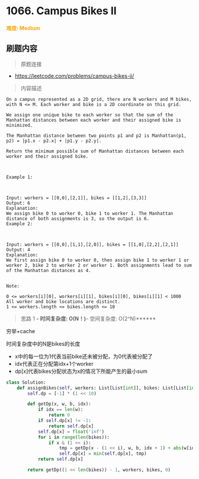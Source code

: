 # 1066. Campus Bikes II

**<font color=orange>难度: Medium</font>**

## 刷题内容

> 原题连接

* https://leetcode.com/problems/campus-bikes-ii/

> 内容描述

```
On a campus represented as a 2D grid, there are N workers and M bikes, with N <= M. Each worker and bike is a 2D coordinate on this grid.

We assign one unique bike to each worker so that the sum of the Manhattan distances between each worker and their assigned bike is minimized.

The Manhattan distance between two points p1 and p2 is Manhattan(p1, p2) = |p1.x - p2.x| + |p1.y - p2.y|.

Return the minimum possible sum of Manhattan distances between each worker and their assigned bike.

 

Example 1:



Input: workers = [[0,0],[2,1]], bikes = [[1,2],[3,3]]
Output: 6
Explanation: 
We assign bike 0 to worker 0, bike 1 to worker 1. The Manhattan distance of both assignments is 3, so the output is 6.
Example 2:



Input: workers = [[0,0],[1,1],[2,0]], bikes = [[1,0],[2,2],[2,1]]
Output: 4
Explanation: 
We first assign bike 0 to worker 0, then assign bike 1 to worker 1 or worker 2, bike 2 to worker 2 or worker 1. Both assignments lead to sum of the Manhattan distances as 4.
 

Note:

0 <= workers[i][0], workers[i][1], bikes[i][0], bikes[i][1] < 1000
All worker and bike locations are distinct.
1 <= workers.length <= bikes.length <= 10
```

> 思路 1
******- 时间复杂度: O(N！)******- 空间复杂度: O(2^N)******

穷举+cache

时间复杂度中的N是bikes的长度

- x中的每一位为1代表当前bike还未被分配，为0代表被分配了
- idx代表正在分配第idx+1个worker
- dp[x]代表bikes分配状态为x的情况下所能产生的最小sum

```python
class Solution:
    def assignBikes(self, workers: List[List[int]], bikes: List[List[int]]) -> int:
        self.dp = [-1] * (1 << 10)

        def getDp(x, w, b, idx):
            if idx == len(w):
                return 0
            if self.dp[x] != -1:
                return self.dp[x]
            self.dp[x] = float('inf')
            for i in range(len(bikes)):
                if x & (1 << i):
                    tmp = getDp(x - (1 << i), w, b, idx + 1) + abs(w[idx][0] - b[i][0]) + abs(w[idx][1] - b[i][1])
                    self.dp[x] = min(self.dp[x], tmp)
            return self.dp[x]

        return getDp((1 << len(bikes)) - 1, workers, bikes, 0)
```




















